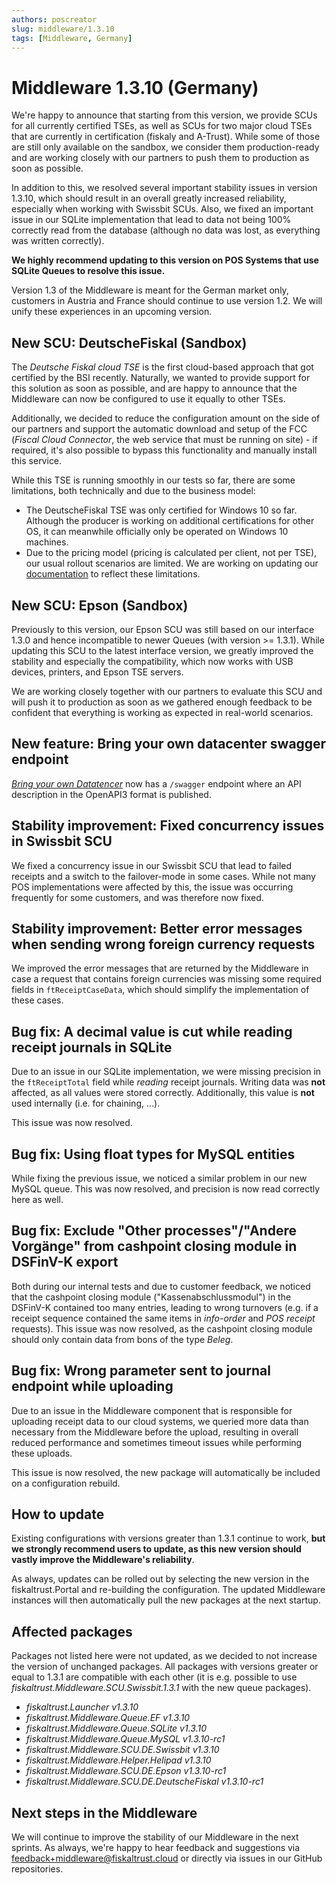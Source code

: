 ```yaml
---
authors: poscreator
slug: middleware/1.3.10
tags: [Middleware, Germany]
---
```


# Middleware 1.3.10 (Germany)
We're happy to announce that starting from this version, we provide SCUs for all currently certified TSEs, as well as SCUs for two major cloud TSEs that are currently in certification (fiskaly and A-Trust). While some of those are still only available on the sandbox, we consider them production-ready and are working closely with our partners to push them to production as soon as possible.

In addition to this, we resolved several important stability issues in version 1.3.10, which should result in an overall greatly increased reliability, especially when working with Swissbit SCUs. Also, we fixed an important issue in our SQLite implementation that lead to data not being 100% correctly read from the database (although no data was lost, as everything was written correctly).

**We highly recommend updating to this version on POS Systems that use SQLite Queues to resolve this issue.**

<!--truncate-->

<div class="alert alert--warning" role="alert">Version 1.3 of the Middleware is meant for the German market only, customers in Austria and France should continue to use version 1.2. We will unify these experiences in an upcoming version.</div>

## New SCU: DeutscheFiskal (Sandbox)
The _Deutsche Fiskal cloud TSE_ is the first cloud-based approach that got certified by the BSI recently. Naturally, we wanted to provide support for this solution as soon as possible, and are happy to announce that the Middleware can now be configured to use it equally to other TSEs.

Additionally, we decided to reduce the configuration amount on the side of our partners and support the automatic download and setup of the FCC (_Fiscal Cloud Connector_, the web service that must be running on site) - if required, it's also possible to bypass this functionality and manually install this service.

While this TSE is running smoothly in our tests so far, there are some limitations, both technically and due to the business model:
- The DeutscheFiskal TSE was only certified for Windows 10 so far. Although the producer is working on additional certifications for other OS, it can meanwhile officially only be operated on Windows 10 machines.
- Due to the pricing model (pricing is calculated per client, not per TSE), our usual rollout scenarios are limited. We are working on updating our [documentation](https://docs.fiskaltrust.cloud/docs/posdealers/technical-operations/rollout-scenarios) to reflect these limitations.

## New SCU: Epson (Sandbox)
Previously to this version, our Epson SCU was still based on our interface 1.3.0 and hence incompatible to newer Queues (with version >= 1.3.1). While updating this SCU to the latest interface version, we greatly improved the stability and especially the compatibility, which now works with USB devices, printers, and Epson TSE servers.

We are working closely together with our partners to evaluate this SCU and will push it to production as soon as we gathered enough feedback to be confident that everything is working as expected in real-world scenarios.

## New feature: Bring your own datacenter swagger endpoint
[_Bring your own Datatencer_](https://github.com/fiskaltrust/product-de-bring-your-own-datacenter) now has a `/swagger` endpoint where an API description in the OpenAPI3 format is published.

## Stability improvement: Fixed concurrency issues in Swissbit SCU
We fixed a concurrency issue in our Swissbit SCU that lead to failed receipts and a switch to the failover-mode in some cases. While not many POS implementations were affected by this, the issue was occurring frequently for some customers, and was therefore now fixed.

## Stability improvement: Better error messages when sending wrong foreign currency requests
We improved the error messages that are returned by the Middleware in case a request that contains foreign currencies was missing some required fields in `ftReceiptCaseData`, which should simplify the implementation of these cases.

## Bug fix: A decimal value is cut while reading receipt journals in SQLite
Due to an issue in our SQLite implementation, we were missing precision in the `ftReceiptTotal` field while _reading_ receipt journals. Writing data was **not** affected, as all values were stored correctly. Additionally, this value is **not** used internally (i.e. for chaining, ...).

This issue was now resolved.

## Bug fix: Using float types for MySQL entities
While fixing the previous issue, we noticed a similar problem in our new MySQL queue. This was now resolved, and precision is now read correctly here as well.

## Bug fix: Exclude "Other processes"/"Andere Vorgänge" from cashpoint closing module in DSFinV-K export
Both during our internal tests and due to customer feedback, we noticed that the cashpoint closing module ("Kassenabschlussmodul") in the DSFinV-K contained too many entries, leading to wrong turnovers (e.g. if a receipt sequence contained the same items in _info-order_ and _POS receipt_ requests). This issue was now resolved, as the cashpoint closing module should only contain data from bons of the type _Beleg_.

## Bug fix: Wrong parameter sent to journal endpoint while uploading 
Due to an issue in the Middleware component that is responsible for uploading receipt data to our cloud systems, we queried more data than necessary from the Middleware before the upload, resulting in overall reduced performance and sometimes timeout issues while performing these uploads.

This issue is now resolved, the new package will automatically be included on a configuration rebuild.

## How to update
Existing configurations with versions greater than 1.3.1 continue to work, **but we strongly recommend users to update, as this new version should vastly improve the Middleware's reliability**.

As always, updates can be rolled out by selecting the new version in the fiskaltrust.Portal and re-building the configuration. The updated Middleware instances will then automatically pull the new packages at the next startup.

## Affected packages
Packages not listed here were not updated, as we decided to not increase the version of unchanged packages. All packages with versions greater or equal to 1.3.1 are compatible with each other (it is e.g. possible to use _fiskaltrust.Middleware.SCU.Swissbit.1.3.1_ with the new queue packages).

- _fiskaltrust.Launcher v1.3.10_
- _fiskaltrust.Middleware.Queue.EF v1.3.10_
- _fiskaltrust.Middleware.Queue.SQLite v1.3.10_
- _fiskaltrust.Middleware.Queue.MySQL v1.3.10-rc1_
- _fiskaltrust.Middleware.SCU.DE.Swissbit v1.3.10_
- _fiskaltrust.Middleware.Helper.Helipad v1.3.10_
- _fiskaltrust.Middleware.SCU.DE.Epson v1.3.10-rc1_
- _fiskaltrust.Middleware.SCU.DE.DeutscheFiskal v1.3.10-rc1_

## Next steps in the Middleware
We will continue to improve the stability of our Middleware in the next sprints. As always, we're happy to hear feedback and suggestions via [feedback+middleware@fiskaltrust.cloud](mailto:feedback+middleware@fiskaltrust.cloud) or directly via issues in our GitHub repositories.
